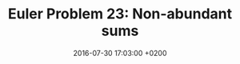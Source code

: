 ---
layout:     post
title:      "Euler Problem 23: Non-abundant sums"
date:       2016-07-30 17:03:00 +0200
categories: euler
---
